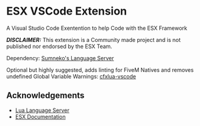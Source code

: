 # ESX VSCode Extension
A Visual Studio Code Exentention to help Code with the ESX Framework

**_DISCLAIMER:_** This extension is a Community made project and is not published nor endorsed by the ESX Team.

Dependency: [Sumneko's Language Server](https://marketplace.visualstudio.com/items?itemName=sumneko.lua)

Optional but highly suggested, adds linting for FiveM Natives and removes undefined Global Variable Warnings: 
[cfxlua-vscode](https://marketplace.visualstudio.com/items?itemName=overextended.cfxlua-vscode)

## Acknowledgements
 - [Lua Language Server](https://github.com/LuaLS/lua-language-server)
 - [ESX Documentation](https://documentation.esx-framework.org/)

